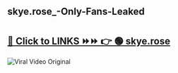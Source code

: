 
 ## skye.rose_-Only-Fans-Leaked

# <h2><a href="https://clipsfans.com/skye.rose_&ref=git">🔗 Click to LINKS ⏩⏩ 👉 🟢 skye.rose  </a></h2>

<a href="https://clipsfans.com/skye.rose_&ref=git" rel="nofollow" data-target="animated-image.originalLink"><img src="https://i.ibb.co.com/xMMVF88/686577567.gif" alt="Viral Video Original" style="max-width: 100%; display: inline-block;" data-target="animated-image.originalImage"></a>
